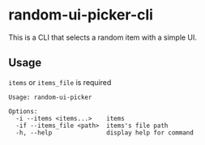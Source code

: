 # random-ui-picker-cli

This is a CLI that selects a random item with a simple UI.

## Usage

`items` or `items_file` is required

```
Usage: random-ui-picker

Options:
  -i --items <items...>    items
  -if --items_file <path>  items's file path
  -h, --help               display help for command
```